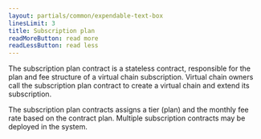 ```yaml
---
layout: partials/common/expendable-text-box
linesLimit: 3
title: Subscription plan
readMoreButton: read more
readLessButton: read less
---
```


The subscription plan contract is a stateless contract, responsible for the plan and fee structure of a virtual chain subscription. Virtual chain owners call the subscription plan contract to create a virtual chain and extend its subscription.

The subscription plan contracts assigns a tier (plan) and the monthly fee rate based on the contract plan. Multiple subscription contracts may be deployed in the system.
